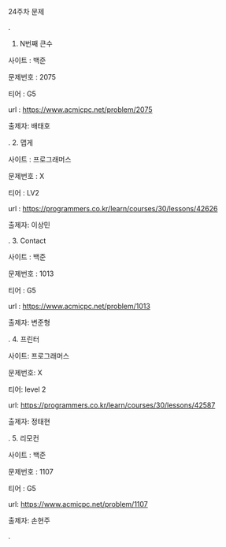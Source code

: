 
24주차 문제





.
1. N번째 큰수

사이트 : 백준

문제번호 :  2075

티어 : G5

url : https://www.acmicpc.net/problem/2075

출제자: 배태호



.
2. 맵게

사이트 : 프로그래머스

문제번호 : X

티어 : LV2

url : https://programmers.co.kr/learn/courses/30/lessons/42626

출제자: 이상민



.
3. Contact

사이트 : 백준

문제번호 :  1013

티어 : G5

url : https://www.acmicpc.net/problem/1013

출제자: 변준형



.
4. 프린터

사이트: 프로그래머스

문제번호: X

티어: level 2

url: https://programmers.co.kr/learn/courses/30/lessons/42587

출제자: 정태현


.
5. 리모컨

사이트 : 백준

문제번호 : 1107

티어 : G5

url: https://www.acmicpc.net/problem/1107

출제자: 손현주



.
